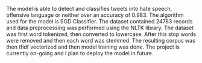 The model is able to detect and classifies tweets into hate speech, offensive language or neither over an accuracy of 0.983. The algorithm used for the model is SGD Classifier. 
The dataset contained 24783 records and data preprocessing was performed using the NLTK library. The dataset was first word tokenized, then converted to lowercase. 
After this stop words were removed and then each word was stemmed. The resulting corpus was then tfidf vectorized and then model training was done. The project is currently on-going and I plan to deploy the model in future.
